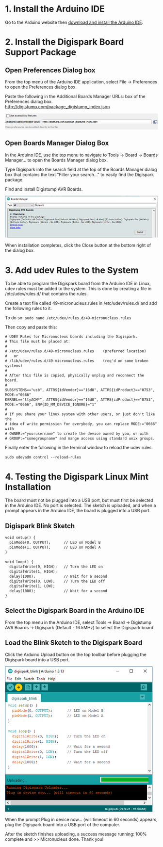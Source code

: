 # 1. Install the Arduino IDE
Go to the Arduino website then [download and install the Arduino IDE](https://www.arduino.cc/en/software).

# 2. Install the Digispark Board Support Package
## Open Preferences Dialog box
From the top menu of the Arduino IDE application, select File → Preferences to open the Preferences dialog box.

Paste the following in the Additional Boards Manager URLs: box of the Preferences dialog box.
http://digistump.com/package_digistump_index.json

![arduino-preferences-urls](./InstallArduinoIDE/arduino-preferences-urls.png "arduino-preferences-urls")

## Open Boards Manager Dialog Box
In the Arduino IDE, use the top menu to navigate to Tools → Board → Boards Manager... to open the Boards Manager dialog box.

Type Digispark into the search field at the top of the Boards Manager dialog box that contains the text "Filter your search..." to easily find the Digispark package.

Find and install Digistump AVR Boards.

![digispark-board-package](InstallArduinoIDE/digispark-board-package.png "digispark-board-packages")

When installation completes, click the Close button at the bottom right of the dialog box.

# 3. Add udev Rules to the System
To be able to program the Digispark board from the Arduino IDE in Linux, udev rules must be added to the system. This is done by creating a file in /etc/udev/rules.d/ that contains the rules.

Create a text file called 49-micronucleus.rules in /etc/udev/rules.d/ and add the following rules to it.

To do so: `sudo nano /etc/udev/rules.d/49-micronucleus.rules`

Then copy and paste this:
```
# UDEV Rules for Micronucleus boards including the Digispark.
# This file must be placed at:
#
# /etc/udev/rules.d/49-micronucleus.rules    (preferred location)
#   or
# /lib/udev/rules.d/49-micronucleus.rules    (req'd on some broken systems)
#
# After this file is copied, physically unplug and reconnect the board.
#
SUBSYSTEMS=="usb", ATTRS{idVendor}=="16d0", ATTRS{idProduct}=="0753", MODE:="0666"
KERNEL=="ttyACM*", ATTRS{idVendor}=="16d0", ATTRS{idProduct}=="0753", MODE:="0666", ENV{ID_MM_DEVICE_IGNORE}="1"
#
# If you share your linux system with other users, or just don't like the
# idea of write permission for everybody, you can replace MODE:="0666" with
# OWNER:="yourusername" to create the device owned by you, or with
# GROUP:="somegroupname" and mange access using standard unix groups.
```

Finally enter the following in the terminal window to reload the udev rules.

`sudo udevadm control --reload-rules`

# 4. Testing the Digispark Linux Mint Installation
The board must not be plugged into a USB port, but must first be selected in the Arduino IDE. No port is selected. The sketch is uploaded, and when a prompt appears in the Arduino IDE, the board is plugged into a USB port.

## Digispark Blink Sketch
```
void setup() {                
  pinMode(0, OUTPUT);      // LED on Model B
  pinMode(1, OUTPUT);      // LED on Model A   
}

void loop() {
  digitalWrite(0, HIGH);   // Turn the LED on
  digitalWrite(1, HIGH);
  delay(1000);             // Wait for a second
  digitalWrite(0, LOW);    // Turn the LED off
  digitalWrite(1, LOW); 
  delay(1000);             // Wait for a second
}
```

## Select the Digispark Board in the Arduino IDE
From the top menu in the Arduino IDE, select Tools → Board → Digistump AVR Boards → Digispark (Default - 16.5MHz) to select the Digispark board.

## Load the Blink Sketch to the Digispark Board
Click the Arduino Upload button on the top toolbar before plugging the Digispark board into a USB port.

![digispark-start-upload](InstallArduinoIDE/digispark-start-upload.png "digispark-start-upload")

When the prompt Plug in device now... (will timeout in 60 seconds) appears, plug the Digispark board into a USB port of the computer.

After the sketch finishes uploading, a success message running: 100% complete and >> Micronucleus done. Thank you!

